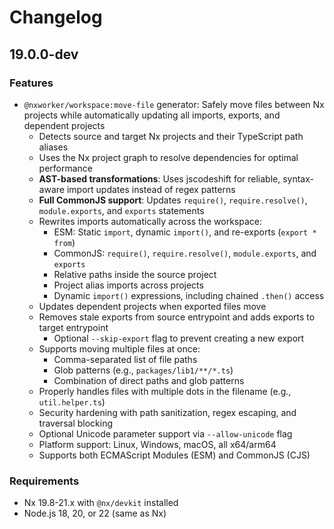 # Changelog

## 19.0.0-dev

### Features

- `@nxworker/workspace:move-file` generator: Safely move files between Nx projects while automatically updating all imports, exports, and dependent projects
  - Detects source and target Nx projects and their TypeScript path aliases
  - Uses the Nx project graph to resolve dependencies for optimal performance
  - **AST-based transformations**: Uses jscodeshift for reliable, syntax-aware import updates instead of regex patterns
  - **Full CommonJS support**: Updates `require()`, `require.resolve()`, `module.exports`, and `exports` statements
  - Rewrites imports automatically across the workspace:
    - ESM: Static `import`, dynamic `import()`, and re-exports (`export * from`)
    - CommonJS: `require()`, `require.resolve()`, `module.exports`, and `exports`
    - Relative paths inside the source project
    - Project alias imports across projects
    - Dynamic `import()` expressions, including chained `.then()` access
  - Updates dependent projects when exported files move
  - Removes stale exports from source entrypoint and adds exports to target entrypoint
    - Optional `--skip-export` flag to prevent creating a new export
  - Supports moving multiple files at once:
    - Comma-separated list of file paths
    - Glob patterns (e.g., `packages/lib1/**/*.ts`)
    - Combination of direct paths and glob patterns
  - Properly handles files with multiple dots in the filename (e.g., `util.helper.ts`)
  - Security hardening with path sanitization, regex escaping, and traversal blocking
  - Optional Unicode parameter support via `--allow-unicode` flag
  - Platform support: Linux, Windows, macOS, all x64/arm64
  - Supports both ECMAScript Modules (ESM) and CommonJS (CJS)

### Requirements

- Nx 19.8-21.x with `@nx/devkit` installed
- Node.js 18, 20, or 22 (same as Nx)
